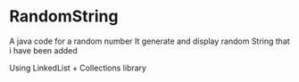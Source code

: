 # RandomString
A java code for a random number
It generate and display random String that i have been added

Using LinkedList + Collections library
